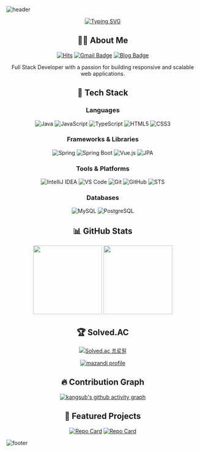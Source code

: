 ![header](https://capsule-render.vercel.app/api?type=waving&color=gradient&customColorList=12&height=300&section=header&text=Kangsub&fontSize=90&animation=fadeIn&fontAlignY=38&desc=Full%20Stack%20Developer&descAlignY=60&descAlign=50)

<div align="center">
  
  <a href="https://git.io/typing-svg">
    <img src="https://readme-typing-svg.demolab.com?font=Fira+Code&pause=1000&color=6994CDEE&random=false&width=435&lines=Welcome+to+my+GitHub+profile!;Java+%26+Spring+%26+Vue.js+Developer;Always+learning+new+things" alt="Typing SVG" />
  </a>
  
  ## 👨‍💻 About Me
  
  [![Hits](https://hits.seeyoufarm.com/api/count/incr/badge.svg?url=https%3A%2F%2Fgithub.com%2Fkangsub0827&count_bg=%2379C83D&title_bg=%23555555&icon=&icon_color=%23E7E7E7&title=hits&edge_flat=false)](https://hits.seeyoufarm.com)
  [![Gmail Badge](https://img.shields.io/badge/Gmail-d14836?style=flat-square&logo=Gmail&logoColor=white&link=mailto:your.email@gmail.com)](mailto:your.email@gmail.com)
  [![Blog Badge](https://img.shields.io/badge/Blog-03C75A?style=flat-square&logo=Naver&logoColor=white&link=https://your-blog-url/)](https://your-blog-url/)
  
  Full Stack Developer with a passion for building responsive and scalable web applications.
  
  ## 🚀 Tech Stack 
  
  ### Languages
  ![Java](https://img.shields.io/badge/Java-007396?style=for-the-badge&logo=java&logoColor=white)
  ![JavaScript](https://img.shields.io/badge/JavaScript-F7DF1E?style=for-the-badge&logo=javascript&logoColor=black)
  ![TypeScript](https://img.shields.io/badge/TypeScript-3178C6?style=for-the-badge&logo=typescript&logoColor=white)
  ![HTML5](https://img.shields.io/badge/HTML5-E34F26?style=for-the-badge&logo=html5&logoColor=white)
  ![CSS3](https://img.shields.io/badge/CSS3-1572B6?style=for-the-badge&logo=css3&logoColor=white)
  
  ### Frameworks & Libraries
  ![Spring](https://img.shields.io/badge/Spring-6DB33F?style=for-the-badge&logo=spring&logoColor=white)
  ![Spring Boot](https://img.shields.io/badge/Spring_Boot-6DB33F?style=for-the-badge&logo=spring-boot&logoColor=white)
  ![Vue.js](https://img.shields.io/badge/Vue.js-4FC08D?style=for-the-badge&logo=vue.js&logoColor=white)
  ![JPA](https://img.shields.io/badge/JPA-007396?style=for-the-badge&logo=java&logoColor=white)
  
  ### Tools & Platforms
  ![IntelliJ IDEA](https://img.shields.io/badge/IntelliJ_IDEA-000000?style=for-the-badge&logo=intellij-idea&logoColor=white)
  ![VS Code](https://img.shields.io/badge/VS_Code-007ACC?style=for-the-badge&logo=visual-studio-code&logoColor=white)
  ![Git](https://img.shields.io/badge/Git-F05032?style=for-the-badge&logo=git&logoColor=white)
  ![GitHub](https://img.shields.io/badge/GitHub-181717?style=for-the-badge&logo=github&logoColor=white)
  ![STS](https://img.shields.io/badge/STS-6DB33F?style=for-the-badge&logo=spring&logoColor=white)
  
  ### Databases
  ![MySQL](https://img.shields.io/badge/MySQL-4479A1?style=for-the-badge&logo=mysql&logoColor=white)
  ![PostgreSQL](https://img.shields.io/badge/PostgreSQL-336791?style=for-the-badge&logo=postgresql&logoColor=white)
  
  ## 📊 GitHub Stats
  
  <p>
    <img height="180em" src="https://github-readme-stats.vercel.app/api?username=kangsub0827&show_icons=true&include_all_commits=true&bg_color=30,e96443,904e95&title_color=fff&text_color=fff">
    <img height="180em" src="https://github-readme-stats.vercel.app/api/top-langs/?username=kangsub0827&layout=compact&bg_color=30,e96443,904e95&title_color=fff&text_color=fff">
  </p>
  
  ## 🏆 Solved.AC
  
  [![Solved.ac 프로필](http://mazassumnida.wtf/api/v2/generate_badge?boj=kangsub0827)](https://solved.ac/kangsub0827)
  
  [![mazandi profile](http://mazandi.herokuapp.com/api?handle=kangsub0827&theme=warm)](https://solved.ac/kangsub0827)
  
  ## 🔥 Contribution Graph
  
  [![kangsub's github activity graph](https://github-readme-activity-graph.vercel.app/graph?username=kangsub0827&theme=dracula)](https://github.com/ashutosh00710/github-readme-activity-graph)
  
  ## 🌟 Featured Projects
  
  [![Repo Card](https://github-readme-stats.vercel.app/api/pin/?username=kangsub0827&repo=project-name-1&bg_color=30,e96443,904e95&title_color=fff&text_color=fff)](https://github.com/kangsub0827/project-name-1)
  [![Repo Card](https://github-readme-stats.vercel.app/api/pin/?username=kangsub0827&repo=project-name-2&bg_color=30,e96443,904e95&title_color=fff&text_color=fff)](https://github.com/kangsub0827/project-name-2)
  
</div>

![footer](https://capsule-render.vercel.app/api?type=waving&color=gradient&customColorList=12&height=200&section=footer)
